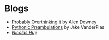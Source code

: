 # Blogs

* [Probably Overthinking it](https://www.allendowney.com/blog/) by Allen Downey
* [Pythonic Preambulations](http://jakevdp.github.io/) by Jake VanderPlas
* [_Nicolas Hug_](http://nicolas-hug.com/blog/)